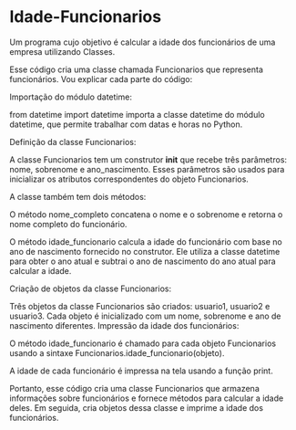 # Idade-Funcionarios

Um programa cujo objetivo é calcular a idade dos funcionários de uma empresa utilizando Classes.

Esse código cria uma classe chamada Funcionarios que representa funcionários. Vou explicar cada parte do código:

Importação do módulo datetime:

from datetime import datetime importa a classe datetime do módulo datetime, que permite trabalhar com datas e horas no Python.


Definição da classe Funcionarios:

A classe Funcionarios tem um construtor __init__ que recebe três parâmetros: nome, sobrenome e ano_nascimento. Esses parâmetros são usados para inicializar os atributos correspondentes do objeto Funcionarios.


A classe também tem dois métodos:


O método nome_completo concatena o nome e o sobrenome e retorna o nome completo do funcionário.


O método idade_funcionario calcula a idade do funcionário com base no ano de nascimento fornecido no construtor. Ele utiliza a classe datetime para obter o ano atual e subtrai o ano de nascimento do ano atual para calcular a idade.


Criação de objetos da classe Funcionarios:

Três objetos da classe Funcionarios são criados: usuario1, usuario2 e usuario3. Cada objeto é inicializado com um nome, sobrenome e ano de nascimento diferentes.
Impressão da idade dos funcionários:

O método idade_funcionario é chamado para cada objeto Funcionarios usando a sintaxe Funcionarios.idade_funcionario(objeto).


A idade de cada funcionário é impressa na tela usando a função print.


Portanto, esse código cria uma classe Funcionarios que armazena informações sobre funcionários e fornece métodos para calcular a idade deles. Em seguida, cria objetos dessa classe e imprime a idade dos funcionários.

